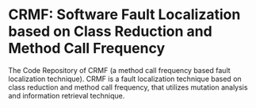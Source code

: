 # CRMF: Software Fault Localization based on Class Reduction and Method Call Frequency
The Code Repository of CRMF (a method call frequency based fault localization technique).
CRMF is a fault localization technique based on class reduction and method call frequency, that utilizes mutation analysis and information retrieval technique.
